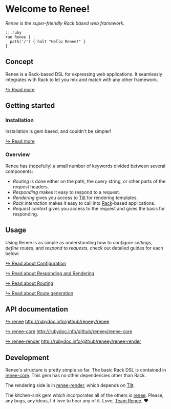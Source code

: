 # Welcome to Renee!

*Renee is the super-friendly Rack based web framework.*

    :::ruby
    run Renee {
      path('/') { halt "Hello Renee!" }
    }

## Concept

Renee is a Rack-based DSL for expressing web applications. It seamlessly integrates with Rack to
let you mix and match with any other framework.

[&#8618; Read more](/concept)

## Getting started

### Installation

Installation is gem based, and couldn't be simpler!

[&#8618; Read more](/installation)

### Overview

Renee has (hopefully) a small number of keywords divided between several components:

* *Routing* is done either on the path, the query string, or other parts of the request headers.
* *Responding* makes it easy to respond to a request.
* *Rendering* gives you access to [Tilt](https://github.com/rtomayko/tilt) for rendering templates.
* *Rack interaction* makes it easy to call into [Rack](http://rack.rubyforge.org/)-based applications.
* *Request context* gives you access to the request and gives the basis for responding.

## Usage

Using Renee is as simple as understanding how to *configure settings*, *define routes*, and *respond to requests*, check
out detailed guides for each below:

[&#8618; Read about Configuration](/settings)

[&#8618; Read about Responding and Rendering](/responding)

[&#8618; Read about Routing](/routing)

[&#8618; Read about Route generation](/route-generation)

## API documentation

[&#8618; renee](http://rubydoc.info/github/renee/renee) http://rubydoc.info/github/reneey/renee

[&#8618; renee-core](http://rubydoc.info/github/renee/renee-core) http://rubydoc.info/github/reneey/renee-core

[&#8618; renee-render](http://rubydoc.info/github/renee/renee-render) http://rubydoc.info/github/reneey/renee-render

## Development

Renee's structure is pretty simple so far. The basic Rack DSL is contained in
[renee-core](http://github.com/reneey/renee/renee-core). This gem has no other dependencies other than Rack.

The rendering side is in [renee-render](http://github.com/reneey/renee/renee-render),
which depends on [Tilt](https://github.com/rtomayko/tilt).

The kitchen-sink gem which incorporates all of the others is [renee](http://github.com/reneey/renee/renee).
Please, any bugs, any ideas, I'd love to hear any of it. Love, [Team Renee](/team-renee). &hearts;